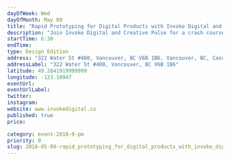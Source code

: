 ```yaml
---
dayOfWeek: Wed
dayOfMonth: May 09
title: "Rapid Prototyping for Digital Products with Invoke Digital and Creative Pulse"
description: "Join Invoke Digital and Creative Pulse for a crash course on paper prototyping digital products. Transform wild ideas into something you can test. All levels and backgrounds welcome."
startTime: 6:30
endTime: 
type: Design Edition
address: "322 Water St #400, Vancouver, BC V6B 1B6, Vancouver, BC, Canada"
addressLabel: "322 Water St #400, Vancouver, BC V6B 1B6"
latitude: 49.2841919999999
longitude: -123.10947
eventUrl: 
eventUrlLabel: 
twitter: 
instagram: 
website: www.invokedigital.co
published: true
price: 

category: event-2018-9-pm
priority: 0
slug: 2018-05-09-rapid_prototyping_for_digital_products_with_invoke_digital_and_creative_pulse
---
```

